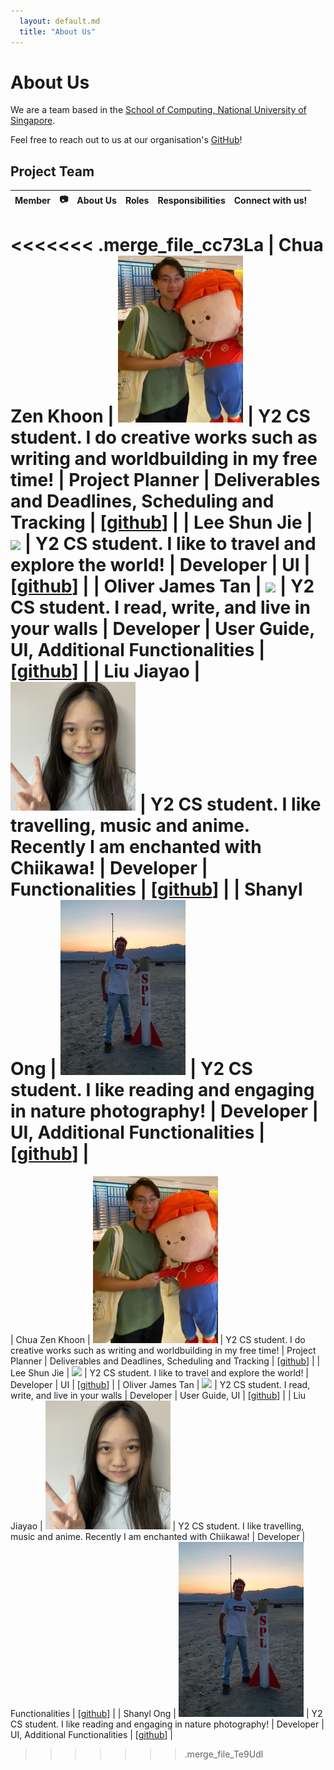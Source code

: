 ```yaml
---
  layout: default.md
  title: "About Us"
---
```


# About Us

We are a team based in the [School of Computing, National University of Singapore](http://www.comp.nus.edu.sg).

Feel free to reach out to us at our organisation's [GitHub](https://github.com/AY2324S2-CS2103T-T12-3)!

## Project Team

| Member | :camera:                                          | About Us | Roles | Responsibilities | Connect with us! |
|:--- |:--------------------------------------------------|:--- |:--- |:--- |:--- |
<<<<<<< .merge_file_cc73La
| Chua Zen Khoon | <img src="images/chuazenkhoon.png" width="200px"> | Y2 CS student. I do creative works such as writing and worldbuilding in my free time! | Project Planner | Deliverables and Deadlines, Scheduling and Tracking | [[github](http://github.com/ChuaZenKhoon)] |
| Lee Shun Jie | <img src="images/shunjieee.png" width="200px">    | Y2 CS student. I like to travel and explore the world! | Developer | UI |  [[github](http://github.com/shunjieee)] |
| Oliver James Tan | <img src="images/tcjazwei.png" width="200px">     | Y2 CS student. I read, write, and live in your walls | Developer | User Guide, UI, Additional Functionalities | [[github](httpsL//github.com/tcjazwei)] |
| Liu Jiayao | <img src="images/ljy0422.png" width="200px">      | Y2 CS student. I like travelling, music and anime. Recently I am enchanted with Chiikawa! | Developer | Functionalities | [[github](https://github.com/ljy0422)] |
| Shanyl Ong | <img src="images/shanylong.png" width="200px">    | Y2 CS student. I like reading and engaging in nature photography! | Developer | UI, Additional Functionalities | [[github](http://github.com/ShanylOng)] |
=======
| Chua Zen Khoon | <img src="images/team/chuazenkhoon.png" width="200px"> | Y2 CS student. I do creative works such as writing and worldbuilding in my free time! | Project Planner | Deliverables and Deadlines, Scheduling and Tracking | [[github](http://github.com/ChuaZenKhoon)] |
| Lee Shun Jie | <img src="images/team/shunjieee.png" width="200px">    | Y2 CS student. I like to travel and explore the world! | Developer | UI |  [[github](http://github.com/shunjieee)] |
| Oliver James Tan | <img src="images/team/tcjazwei.png" width="200px">     | Y2 CS student. I read, write, and live in your walls | Developer | User Guide, UI | [[github](httpsL//github.com/tcjazwei)] |
| Liu Jiayao | <img src="images/team/ljy0422.png" width="200px">      | Y2 CS student. I like travelling, music and anime. Recently I am enchanted with Chiikawa! | Developer | Functionalities | [[github](https://github.com/ljy0422)] |
| Shanyl Ong | <img src="images/team/shanylong.png" width="200px">    | Y2 CS student. I like reading and engaging in nature photography! | Developer | UI, Additional Functionalities | [[github](http://github.com/ShanylOng)] |
>>>>>>> .merge_file_Te9Udl
